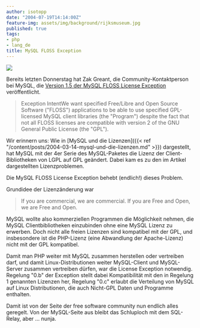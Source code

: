 ```yaml
---
author: isotopp
date: "2004-07-19T14:14:00Z"
feature-img: assets/img/background/rijksmuseum.jpg
published: true
tags:
- php
- lang_de
title: MySQL FLOSS Exception
---
```


![](/uploads/20040314_dolphin.jpg)

Bereits letzten Donnerstag hat Zak Greant, die Community-Kontaktperson bei
MySQL, die
[Version 1.5 der MySQL FLOSS License Exception](http://zak.greant.com:8888/licensing/getfile/licensing/FLOSS-exception.txt?v=1.5)
veröffentlicht.

> Exception IntentWe want specified Free/Libre and Open Source Software
> ("FLOSS") applications to be able to use specified GPL-licensed MySQL
> client libraries (the "Program") despite the fact that not all FLOSS
> licenses are compatible with version 2 of the GNU General Public License
> (the "GPL").

Wir erinnern uns: Wie in
[MySQL und die Lizenzen]({{< ref "/content/posts/2004-03-14-mysql-und-die-lizenzen.md" >}})
dargestellt, hat MySQL mit der 4er Serie des MySQL-Paketes die Lizenz der
Client-Bibliotheken von LGPL auf GPL geändert. Dabei kam es zu den im
Artikel dargestellten Lizenzproblemen.

Die MySQL FLOSS License Exception behebt (endlich!) dieses Problem.

Grundidee der Lizenzänderung war 

> If you are commercial, we are commercial. If you are Free and Open, we are
> Free and Open.

MySQL wollte also kommerziellen Programmen die Möglichkeit nehmen, die MySQL
Clientbibliotheken einzubinden ohne eine MySQL Lizenz zu erwerben. Doch
nicht alle freien Lizenzen sind kompatibel mit der GPL, und insbesondere ist
die PHP-Lizenz (eine Abwandlung der Apache-Lizenz) nicht mit der GPL
kompatibel.

Damit man PHP weiter mit MySQL zusammen herstellen oder vertreiben darf, und
damit Linux-Distributionen weiter MySQL-Client und MySQL-Server zusammen
vertreiben dürfen, war die License Exception notwendig. Regelung "0.b" der
Exception stellt dabei Kompatibilität mit den in Regelung 1 genannten
Lizenzen her, Regelung "0.c" erlaubt die Verteilung von MySQL auf Linux
Distributionen, die auch Nicht-GPL Daten und Programme enthalten.

Damit ist von der Seite der free software community nun endlich alles
geregelt. Von der MySQL-Seite aus bleibt das Schluploch mit dem SQL-Relay,
aber ... nunja.

